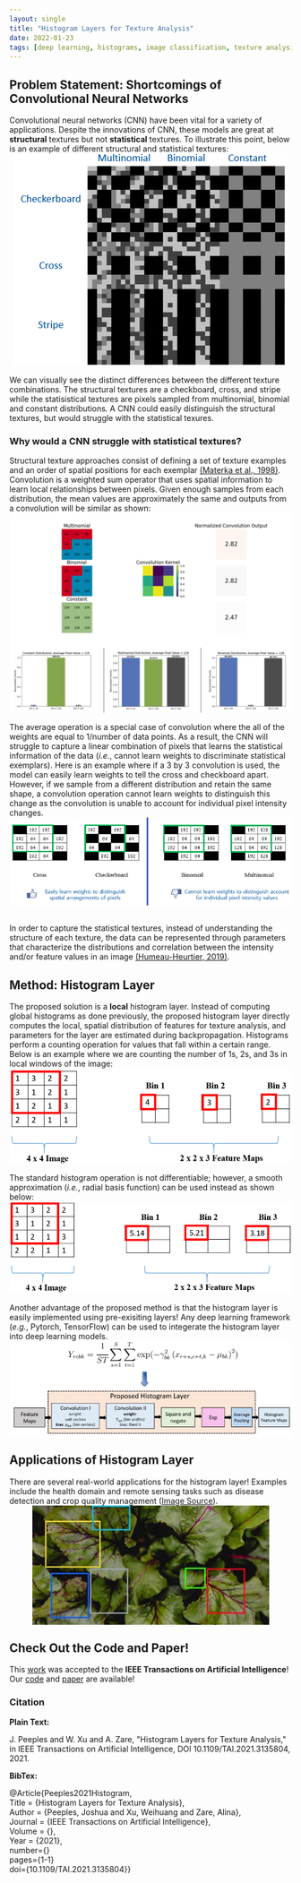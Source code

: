 ```yaml
---
layout: single
title: "Histogram Layers for Texture Analysis"
date: 2022-01-23
tags: [deep learning, histograms, image classification, texture analysis]
---
```


## Problem Statement: Shortcomings of Convolutional Neural Networks
Convolutional neural networks (CNN) have been vital for a variety of applications. Despite the innovations of CNN, these models are great at **structural** textures but not **statistical** textures. To illustrate this point, below is an example of different structural and statistical textures:
![Texture](/images/Textures.PNG)
<br/>We can visually see the distinct differences between the different texture combinations. The structural textures are a checkboard, cross, and stripe while the statisistical textures are pixels sampled from multinomial, binomial and constant distributions. A CNN could easily distinguish the structural textures, but would struggle with the statistical texures. 

### Why would a CNN struggle with statistical textures?
Structural texture approaches consist of defining a set of texture examples and an order of spatial positions for each exemplar [(Materka et al., 1998)](https://www.researchgate.net/profile/Andrzej-Materka/publication/249723259_Texture_Analysis_Methods_-_A_Review/links/02e7e51ef8d539a9da000000/Texture-Analysis-Methods-A-Review.pdf). Convolution is a weighted sum operator that uses spatial information to learn local relationships between pixels. Given enough samples from each distribution, the mean values are approximately the same and outputs from a convolution will be similar as shown:
![Example convolution outputs](/images/Sampling.gif)
![Distribution Images](/images/Distributions.JPG)
<br/>The average operation is a special case of convolution where the all of the weights are equal to 1/number of data points. As a result, the CNN will struggle to capture a linear combination of pixels that learns the statistical information of the data (*i.e.*, cannot learn weights to discriminate statistical exemplars). Here is an example where if a 3 by 3 convolution is used, the model can easily learn weights to tell the cross and checkboard apart. However, if we sample from a different distribution and retain the same shape, a convolution operation cannot learn weights to distinguish this change as the convolution is unable to account for individual pixel intensity changes.
![CNN_Failure](/images/CNN_Failure.PNG) 

<br/>In order to capture the statistical textures, instead of understanding the structure of each texture, the data can be represented through parameters that characterize the distributions and correlation between the intensity and/or feature values in an image [(Humeau-Heurtier, 2019)](https://ieeexplore.ieee.org/abstract/document/8600329).

## Method: Histogram Layer
The proposed solution is a **local** histogram layer. Instead of computing global histograms as done previously, the proposed histogram layer directly computes the local, spatial distribution of features for texture analysis, and parameters for the layer are estimated during backpropagation. Histograms perform a counting operation for values that fall within a certain range. Below is an example where we are counting the number of 1s, 2s, and 3s in local windows of the image:
![Local_Hist](/images/Stand_Hist.gif)
<br/> The standard histogram operation is not differentiable; however, a smooth approximation (*i.e.*, radial basis function) can be used instead as shown below:
![Local_RBF](/images/RBF_Hist.gif)
<br/> Another advantage of the proposed method is that the histogram layer is easily implemented using pre-exisiting layers! Any deep learning framework (*e.g.*, Pytorch, TensorFlow) can be used to integerate the histogram layer into deep learning models.
![Implementation](/images/Implementation.png)

## Applications of Histogram Layer
There are several real-world applications for the histogram layer! Examples include the health domain and remote sensing tasks such as disease detection and crop quality management ([Image Source](https://www.letsnurture.com/blog/using-deep-learning-for-image-based-plant-disease-detection.html )).<br/>
![Plants](/images/Disease_detection.jpg)

## Check Out the Code and Paper!
This [work](https://ieeexplore.ieee.org/document/9652037) was accepted to the **IEEE Transactions on Artificial Intelligence**! Our [code](https://github.com/GatorSense/Histogram_Layer) and [paper](https://arxiv.org/abs/2001.00215) are available! 

### Citation

**Plain Text:**

J. Peeples and W. Xu and A. Zare, "Histogram Layers for Texture Analysis," 
in IEEE Transactions on Artificial Intelligence, DOI 10.1109/TAI.2021.3135804, 2021.

**BibTex:**

@Article{Peeples2021Histogram,<br>
Title = {Histogram Layers for Texture Analysis},<br>
Author = {Peeples, Joshua and Xu, Weihuang  and Zare, Alina},<br>
Journal = {IEEE Transactions on Artificial Intelligence},<br>
Volume = {},<br>
Year = {2021},<br>
number={}<br>
pages={1-1}<br>
doi={10.1109/TAI.2021.3135804}}

<style>
  img {
      display: block;
      margin-left: auto;
      margin-right: auto;
  }

  .column-50 {
      float: left;
      width: 50%;
  }
  .row-50:after {
      content: "";
      display: table;
      clear: both;
  }

  .floating-teaser {
      float: left;
      width: 30%;
      text-align: center;
      padding: 15px;
  }
    
<div class="section">
    <h5>Links</h5>
    <div class="container" style="width:95%">

<!-- ## Links -->
<!-- Icon row -->
<div class="section">
    <h5>Links</h5>
    <div class="container" style="width:95%">
  <!-- Icon row -->
  <div class="row">
    <div class="two columns">
      <a href="https://arxiv.org/abs/2001.00215"><img style="border: 1px solid #ddd; border-radius: 4px; padding: 2px; width: 108px;display: inline-block;" src="/images/arxiv.jpg"></a>
    </div>
    <div class="two columns">
      <a href="https://github.com/GatorSense/Histogram_Layer"><img style="border: 1px solid #ddd; border-radius: 4px; padding: 0px; width: 116px;display: inline-block;" src="/images/code.png"></a>
    </div>          
    <div class="two columns">
      <a href="https://ieeexplore.ieee.org/document/9652037"><img style="border: 1px solid #ddd; border-radius: 4px; padding: 0px; width: 116px;display: inline-block;" src="/images/ieee.jpg"></a>
    </div>    
    <div class="two columns">
      <a href="https://faculty.eng.ufl.edu/machine-learning/"><img style="border: 1px solid #ddd; border-radius: 4px; padding: 2px; width: 170px;display: inline-block;" src="/images/logo.png"></a>
    </div>   
  </div>
  <!-- Link row -->
  <div class="row">
    <div class="two columns">                  
      <a href="https://arxiv.org/abs/2001.00215">ArXiv Paper</a>
    </div>
                <div class="two columns">
      <a href="https://github.com/GatorSense/Histogram_Layer">Code</a>
    </div> 
  <div class="two columns">
      <a href="https://ieeexplore.ieee.org/document/9652037">IEEE Paper</a>
    </div> 
  <div class="two columns">
      <a href="https://faculty.eng.ufl.edu/machine-learning/">Lab</a>
    </div> 
</div>
<br>

    </div>
</div>

